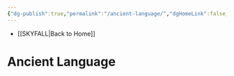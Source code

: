 ```yaml
---
{"dg-publish":true,"permalink":"/ancient-language/","dgHomeLink":false,"dgPassFrontmatter":false}
---
```


- [[SKYFALL|Back to Home]]

# Ancient Language
